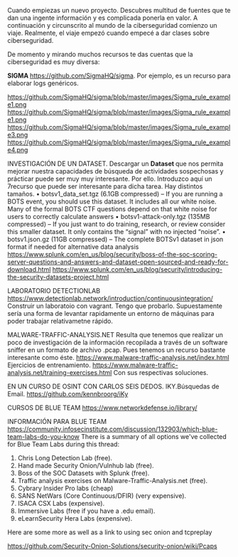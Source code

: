 
Cuando empiezas un nuevo proyecto. Descubres multitud de fuentes que te dan una ingente información y es complicada ponerla en valor. 
A continuación y circunscrito al mundo de la ciberseguridad comienzo un viaje. Realmente, el viaje empezó cuando empecé a dar clases sobre ciberseguridad.

De momento y mirando muchos recursos te das cuentas que la ciberseguridad es muy diversa:

<B> SIGMA </B>
https://github.com/SigmaHQ/sigma.  Por ejemplo, es un recurso para elaborar logs genéricos.

https://github.com/SigmaHQ/sigma/blob/master/images/Sigma_rule_example1.png
https://github.com/SigmaHQ/sigma/blob/master/images/Sigma_rule_example1.png
https://github.com/SigmaHQ/sigma/blob/master/images/Sigma_rule_example3.png
https://github.com/SigmaHQ/sigma/blob/master/images/Sigma_rule_example4.png


INVESTIGACIÓN DE UN DATASET.
Descargar un <b> Dataset </b> que nos permita mejorar nuestra capacidades de búsqueda de actividades sospechosas y prácticar puede ser muy muy interesante. Por ello. Introduzco aquí un 7recurso que puede ser interesante para dicha tarea.
Hay distintos tamaños.
• botsv1_data_set.tgz (6.1GB compressed)
– If you are running a BOTS event, you should use this dataset. It includes all our white noise. Many of the formal BOTS CTF questions depend on that white noise for users to correctly calculate answers
• botsv1-attack-only.tgz (135MB compressed)
– If you just want to do training, research, or review consider this smaller dataset. It only contains the “signal” with no injected “noise”.
• botsv1.json.gz (11GB compressed)
– The complete BOTSv1 dataset in json format if needed for alternative data analysis
https://www.splunk.com/en_us/blog/security/boss-of-the-soc-scoring-server-questions-and-answers-and-dataset-open-sourced-and-ready-for-download.html
https://www.splunk.com/en_us/blog/security/introducing-the-security-datasets-project.html

LABORATORIO DETECTIONLAB
https://www.detectionlab.network/introduction/continuousintegration/
Construir un laboratoio con vagrant. Tengo que probarlo. Supuestamente sería una forma de levantar rapidamente un entorno de máquinas para poder trabajar relativametne rápido.




MALWARE-TRAFFIC-ANALYSIS.NET
Resulta que tenemos que realizar un poco de investigación de la información recopilada a través de un software sniffer en un formato de archivo .pcap. Pues tenemos un recurso bastante interesante como éste.
https://www.malware-traffic-analysis.net/index.html
Ejercicios de entrenamiento.
https://www.malware-traffic-analysis.net/training-exercises.html Con sus respectivas soluciones.



EN UN CURSO DE OSINT CON CARLOS SEIS DEDOS.
IKY.Búsquedas de Email.
https://github.com/kennbroorg/iKy


CURSOS DE BLUE TEAM
https://www.networkdefense.io/library/

INFORMACIÓN PARA BLUE TEAM
https://community.infosecinstitute.com/discussion/132903/which-blue-team-labs-do-you-know
There is a summary of all options we've collected for Blue Team Labs during this thread:
1. Chris Long Detection Lab (free).
2. Hand made Security Onion/Vulnhub lab (free).
3. Boss of the SOC Datasets with Splunk (free).
4. Traffic analysis exercises on Malware-Traffic-Analysis.net (free).
5. Cybrary Insider Pro labs (cheap)
6. SANS NetWars (Core Continuous/DFIR) (very expensive).
7. ISACA CSX Labs (expensive).
8. Immersive Labs (free if you have a .edu email).
9. eLearnSecurity Hera Labs (expensive).


Here are some more as well as a link to using sec onion and tcpreplay

https://github.com/Security-Onion-Solutions/security-onion/wiki/Pcaps

